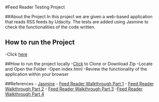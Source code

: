 #Feed Reader Testing Project

##About the Project
In this project we are given a web-based application that reads RSS feeds by Udacity. The tests are added using Jasmine to check the functionalities of the code written.

## How to run the Project
-Click [here](https://kayezhie.github.io/FeedReader/)

##How to run the project locally
-[Click](https://kayezhie.github.io/FeedReader/) to Clone or Download Zip
-Locate and Open the Folder
-Open index.html
-Review the functionality of the application within your browser

##References
	- [Jasmine](https://jasmine.github.io/setup/nodejs.html)
	- [Feed Reader Walkthrough Part 1](https://matthewcranford.com/feed-reader-walkthrough-part-1-starter-code/)
	- [Feed Reader Walkthrough Part 2](https://matthewcranford.com/feed-reader-walkthrough-part-2-writing-the-first-tests/)
	- [Feed Reader Walkthrough Part 3](https://matthewcranford.com/feed-reader-walkthrough-part-3-menu-test-suite/)
	-[Feed Reader Walkthrough Part 4](https://matthewcranford.com/feed-reader-walkthrough-p)